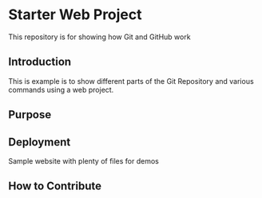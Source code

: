 # Starter Web Project
This repository is for showing how Git and GitHub work

## Introduction
This is example is to show different parts of the Git Repository and various commands using a web project.

## Purpose


## Deployment
Sample website with plenty of files for demos

## How to Contribute